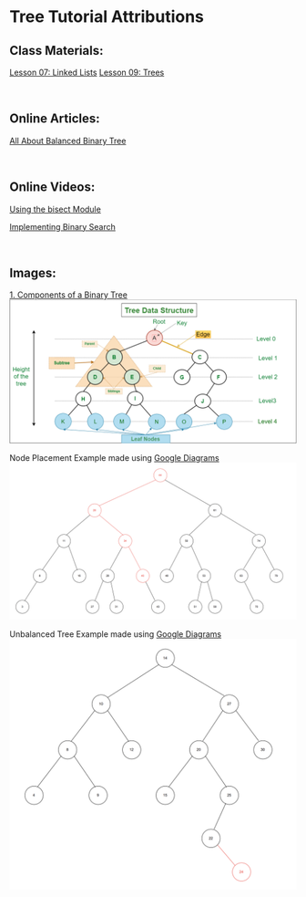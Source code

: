 # Tree Tutorial Attributions

## Class Materials:
[Lesson 07: Linked Lists](https://byui-cse.github.io/cse212-course/lesson07/07-prepare.html)
[Lesson 09: Trees](https://byui-cse.github.io/cse212-course/lesson09/09-prepare.html)

&nbsp;
## Online Articles:
[All About Balanced Binary Tree](https://www.shiksha.com/online-courses/articles/about-balanced-binary-tree/)


&nbsp;
## Online Videos:
[Using the bisect Module](https://realpython.com/lessons/using-bisect-module/)

[Implementing Binary Search](https://realpython.com/lessons/implement-binary-search/)

&nbsp;
## Images:
[1. Components of a Binary Tree](https://www.geeksforgeeks.org/introduction-to-tree-data-structure-and-algorithm-tutorials/)
![Image of Binary Tree Components](../images/treeComponents.png)

Node Placement Example made using [Google Diagrams](https://drawio.com)
![Node Placement, Example 2](../images/nodePlacement.png)

Unbalanced Tree Example made using [Google Diagrams](https://drawio.com)
![Image of unbalanced tree](../images/unbalancedTree.png)